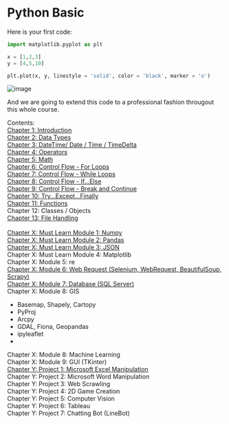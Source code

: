 # Python Basic

Here is your first code:

```python
import matplotlib.pyplot as plt

x = [1,2,3]
y = [4,5,10]

plt.plot(x, y, linestyle = 'solid', color = 'black', marker = 'o')
```
![image](https://user-images.githubusercontent.com/51909547/177478703-270efb9f-8073-455a-af65-af034c1a3a2a.png)

And we are going to extend this code to a professional fashion througout this whole course.

Contents: <br/>
[Chapter 1: Introduction](Chp01.md) <br/>
[Chapter 2: Data Types](Chp02.md) <br/>
[Chapter 3: DateTime/ Date / Time / TimeDelta](Chp03.md) <br/>
[Chapter 4: Operators](Chp04.md) <br/>
[Chapter 5: Math](Chp05.md) <br/>
[Chapter 6: Control Flow - For Loops](Chp06.md) <br/>
[Chapter 7: Control Flow - While Loops](Chp07.md) <br/>
[Chapter 8: Control Flow - If...Else](Chp08.md) <br/>
[Chapter 9: Control Flow - Break and Continue](Chp09.md) <br/>
[Chapter 10: Try...Except...Finally](Chp10.md) <br/>
[Chapter 11: Functions](Chp11.md) <br/>
Chapter 12: Classes / Objects <br/>
[Chapter 13: File Handling](Chp13.md) <br/>
<br/>
[Chapter X: Must Learn Module 1: Numpy](ChpX_Numpy.md) <br/>
[Chapter X: Must Learn Module 2: Pandas](ChpX_Pandas.md) <br/>
[Chapter X: Must Learn Module 3: JSON](ChpX_JSON.md) <br/>
Chapter X: Must Learn Module 4: Matplotlib <br/>
Chapter X: Module 5: re <br/>
[Chapter X: Module 6: Web Request (Selenium, WebRequest, BeautifulSoup, Scrapy)](ChpX_WebRequest.md) <br/>
[Chapter X: Module 7: Database (SQL Server)](ChpX_Database.md) <br/>
Chapter X: Module 8: GIS <br/>
- Basemap, Shapely, Cartopy
- PyProj
- Arcpy
- GDAL, Fiona, Geopandas
- ipyleaflet <br/>
- 
Chapter X: Module 8: Machine Learning <br/>
Chapter X: Module 9: GUI (TKinter) <br/>
[Chapter Y: Project 1: Microsoft Excel Manipulation](ChpX_Excel.md) <br/>
Chapter Y: Project 2: Microsoft Word Manipulation <br/>
Chapter Y: Project 3: Web Scrawling <br/>
Chapter Y: Project 4: 2D Game Creation <br/>
Chapter Y: Project 5: Computer Vision <br/>
Chapter Y: Project 6: Tableau <br/>
Chapter Y: Project 7: Chatting Bot (LineBot) <br/>

